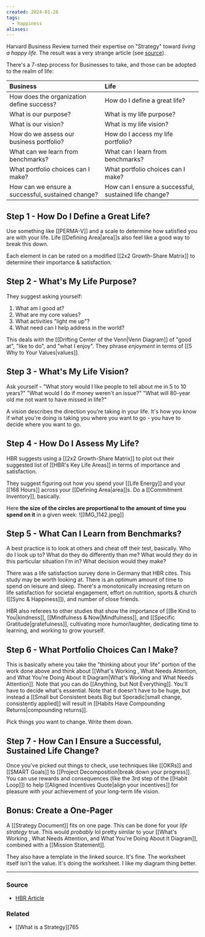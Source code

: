 ```yaml
---
created: 2024-01-26
tags:
  - happiness
aliases:
---
```

Harvard Business Review turned their expertise on "Strategy" toward *living a happy life*. The result was a very strange article (see [source](https://hbr.org/2023/12/use-strategic-thinking-to-create-the-life-you-want)).

There's a 7-step process for Businesses to take, and those can be adopted to the realm of life:

| Business | Life | 
| :-- | :-- |
| How does the organization define success? | How do I define a great life? | 
| What is our purpose? | What is my life purpose? | 
| What is our vision? | What is my life vision? |
| How do we assess our business portfolio? | How do I access my life portfolio? |
| What can we learn from benchmarks? | What can I learn from benchmarks? | 
| What portfolio choices can I make? | What portfolio choices can I make? | 
| How can we ensure a successful, sustained change? | How can I ensure a successful, sustained life change? | 

## Step 1 - How Do I Define a Great Life?
Use something like [[PERMA-V]] and a scale to determine how satisfied you are with your life. Life [[Defining Area|area]]s also feel like a good way to break this down.

Each element in can be rated on a modified [[2x2 Growth-Share Matrix]] to determine their importance & satisfaction. 

## Step 2 - What's My Life Purpose?
They suggest asking yourself:

1. What am I good at?
2. What are my core values?
3. What activities "light me up"?
4. What need can I help address in the world?

This deals with the [[Drifting Center of the Venn|Venn Diagram]] of "good at", "like to do", and "what I enjoy". They phrase *enjoyment* in terms of [[5 Why to Your Values|values]].

## Step 3 - What's My Life Vision?
Ask yourself - 
 "What story would I like people to tell about me in 5 to 10 years?"
 "What would I do if money weren't an issue?"
 "What will 80-year old me not want to have missed in life?"

A vision describes the direction you're taking in your life. It's how you know if what you're doing is taking you where you want to go - you have to decide where you want to go.

## Step 4 - How Do I Assess My Life? 
HBR suggests using a [[2x2 Growth-Share Matrix]] to plot out their suggested list of [[HBR's Key Life Areas]] in terms of importance and satisfaction. 

They suggest figuring out how you spend your [[Life Energy]] and your [[168 Hours]] across your [[Defining Area|area]]s. Do a [[Commitment Inventory]], basically.

Here **the size of the circles are proportional to the amount of time you spend on it** in a given week:
![[IMG_1142.jpeg]]

## Step 5 - What Can I Learn from Benchmarks?
A best practice is to look at others and cheat off their test, basically. Who do I look up to? What do they do differently than me? What would *they* do in this particular situation I'm in? What decision would they make?

There was a life satisfaction survey done in Germany that HBR cites. This study may be worth looking at. There is an optimum amount of time to spend on leisure and sleep. There's a monotonically increasing return on life satisfaction for societal engagement, effort on nutrition, sports & church ([[Sync & Happiness]]), and number of close friends. 

HBR also referees to other studies that show the importance of [[Be Kind to You|kindness]], [[Mindfulness & Now|Mindfulness]], and [[Specific Gratitude|gratefulness]], cultivating more humor/laughter, dedicating time to learning, and working to grow yourself. 

## Step 6 - What Portfolio Choices Can I Make?
This is basically where you take the "thinking about your life" portion of the work done above and think about [[What's Working , What Needs Attention, and What You're Doing About It Diagram|What's Working and What Needs Attention]]. Note that you can do [[Anything, but Not Everything]]. You'll have to decide what's essential. Note that it doesn't have to be huge, but instead a [[Small but Consistent beats Big but Sporadic|small change, consistently applied]] will result in [[Habits Have Compounding Returns|compounding returns]].

Pick things you want to change. Write them down.

## Step 7 - How Can I Ensure a Successful, Sustained Life Change?
Once you've picked out things to check, use techniques like [[OKRs]] and [[SMART Goals]] to [[Project Decomposition|break down your progress]]. You can use rewards and consequences (like the 3rd step of the [[Habit Loop]]) to help [[Aligned Incentives Quote|align your incentives]] for pleasure with your achievement of your long-term life vision. 

## Bonus: Create a One-Pager
A [[Strategy Document]] fits on one page. This can be done for your *life strategy* true. This would *probably* lol pretty similar to your [[What's Working , What Needs Attention, and What You're Doing About It Diagram]], combined with a [[Mission Statement]]. 

They also have a template in the linked source. It's fine. The worksheet itself isn't the value. It's doing the worksheet. I like my diagram thing better.

---
### Source
- [HBR Article]([](https://hbr.org/2023/12/use-strategic-thinking-to-create-the-life-you-want))

### Related
- [[What is a Strategy]]765